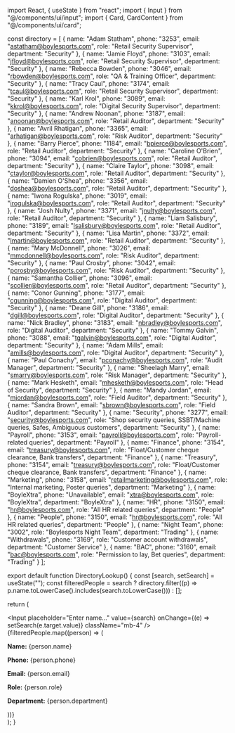 import React, { useState } from "react";
import { Input } from "@/components/ui/input";
import { Card, CardContent } from "@/components/ui/card";

const directory = [
  { name: "Adam Statham", phone: "3253", email: "astatham@boylesports.com", role: "Retail Security Supervisor", department: "Security" },
  { name: "Jamie Floyd", phone: "3103", email: "jfloyd@boylesports.com", role: "Retail Security Supervisor", department: "Security" },
  { name: "Rebecca Bowden", phone: "3046", email: "rbowden@boylesports.com", role: "QA & Training Officer", department: "Security" },
  { name: "Tracy Caul", phone: "3174", email: "tcaul@boylesports.com", role: "Retail Security Supervisor", department: "Security" },
  { name: "Karl Krol", phone: "3089", email: "kkrol@boylesports.com", role: "Digital Security Supervisor", department: "Security" },
  { name: "Andrew Noonan", phone: "3187", email: "anoonan@boylesports.com", role: "Retail Auditor", department: "Security" },
  { name: "Avril Rhatigan", phone: "3365", email: "arhatigan@boylesports.com", role: "Risk Auditor", department: "Security" },
  { name: "Barry Pierce", phone: "1184", email: "bpierce@boylesports.com", role: "Retail Auditor", department: "Security" },
  { name: "Caroline O'Brien", phone: "3094", email: "cobrien@boylesports.com", role: "Retail Auditor", department: "Security" },
  { name: "Claire Taylor", phone: "3098", email: "ctaylor@boylesports.com", role: "Retail Auditor", department: "Security" },
  { name: "Damien O'Shea", phone: "3356", email: "doshea@boylesports.com", role: "Retail Auditor", department: "Security" },
  { name: "Iwona Rogulska", phone: "3019", email: "irogulska@boylesports.com", role: "Retail Auditor", department: "Security" },
  { name: "Josh Nulty", phone: "3371", email: "jnulty@boylesports.com", role: "Retail Auditor", department: "Security" },
  { name: "Liam Salisbury", phone: "3189", email: "lsalisbury@boylesports.com", role: "Retail Auditor", department: "Security" },
  { name: "Lisa Martin", phone: "3372", email: "lmartin@boylesports.com", role: "Retail Auditor", department: "Security" },
  { name: "Mary McDonnell", phone: "3026", email: "mmcdonnell@boylesports.com", role: "Risk Auditor", department: "Security" },
  { name: "Paul Crosby", phone: "3042", email: "pcrosby@boylesports.com", role: "Risk Auditor", department: "Security" },
  { name: "Samantha Collier", phone: "3096", email: "scollier@boylesports.com", role: "Retail Auditor", department: "Security" },
  { name: "Conor Gunning", phone: "3177", email: "cgunning@boylesports.com", role: "Digital Auditor", department: "Security" },
  { name: "Deane Gill", phone: "3186", email: "dgill@boylesports.com", role: "Digital Auditor", department: "Security" },
  { name: "Nick Bradley", phone: "3183", email: "nbradley@boylesports.com", role: "Digital Auditor", department: "Security" },
  { name: "Tommy Galvin", phone: "3088", email: "tgalvin@boylesports.com", role: "Digital Auditor", department: "Security" },
  { name: "Adam Mills", email: "amills@boylesports.com", role: "Digital Auditor", department: "Security" },
  { name: "Paul Conachy", email: "pconachy@boylesports.com", role: "Audit Manager", department: "Security" },
  { name: "Sheelagh Marry", email: "smarry@boylesports.com", role: "Risk Manager", department: "Security" },
  { name: "Mark Hesketh", email: "mhesketh@boylesports.com", role: "Head of Security", department: "Security" },
  { name: "Mandy Jordan", email: "mjordan@boylesports.com", role: "Field Auditor", department: "Security" },
  { name: "Sandra Brown", email: "sbrown@boylesports.com", role: "Field Auditor", department: "Security" },
  { name: "Security", phone: "3277", email: "security@boylesports.com", role: "Shop security queries, SSBT/Machine queries, Safes, Ambiguous customers", department: "Security" },
  { name: "Payroll", phone: "3153", email: "payroll@boylesports.com", role: "Payroll-related queries", department: "Payroll" },
  { name: "Finance", phone: "3154", email: "treasury@boylesports.com", role: "Float/Customer cheque clearance, Bank transfers", department: "Finance" },
  { name: "Treasury", phone: "3154", email: "treasury@boylesports.com", role: "Float/Customer cheque clearance, Bank transfers", department: "Finance" },
  { name: "Marketing", phone: "3158", email: "retailmarketing@boylesports.com", role: "Internal marketing, Poster queries", department: "Marketing" },
  { name: "BoyleXtra", phone: "Unavailable", email: "xtra@boylesports.com", role: "BoyleXtra", department: "BoyleXtra" },
  { name: "HR", phone: "3150", email: "hr@boylesports.com", role: "All HR related queries", department: "People" },
  { name: "People", phone: "3150", email: "hr@boylesports.com", role: "All HR related queries", department: "People" },
  { name: "Night Team", phone: "3002", role: "Boylesports Night Team", department: "Trading" },
  { name: "Withdrawals", phone: "3169", role: "Customer account withdrawals", department: "Customer Service" },
  { name: "BAC", phone: "3160", email: "bac@boylesports.com", role: "Permission to lay, Bet queries", department: "Trading" }
];

export default function DirectoryLookup() {
  const [search, setSearch] = useState("");
  const filteredPeople = search ? directory.filter((p) => p.name.toLowerCase().includes(search.toLowerCase())) : [];

  return (
    <div className="p-4 max-w-md mx-auto">
      <Input 
        placeholder="Enter name..." 
        value={search} 
        onChange={(e) => setSearch(e.target.value)} 
        className="mb-4" 
      />
      {filteredPeople.map((person) => (
        <Card key={person.name} className="mb-2">
          <CardContent className="p-4">
            <p><strong>Name:</strong> {person.name}</p>
            <p><strong>Phone:</strong> {person.phone}</p>
            <p><strong>Email:</strong> {person.email}</p>
            <p><strong>Role:</strong> {person.role}</p>
            <p><strong>Department:</strong> {person.department}</p>
          </CardContent>
        </Card>
      ))}
    </div>
  );
}
